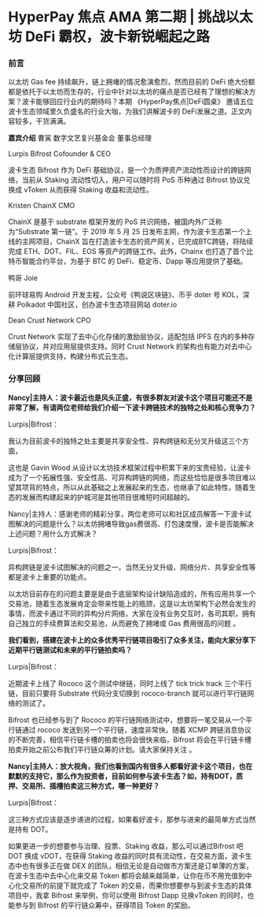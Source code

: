 # HyperPay 焦点 AMA 第二期 | 挑战以太坊 DeFi 霸权，波卡新锐崛起之路

### 前言

以太坊 Gas fee 持续飙升，链上拥堵的情况愈演愈烈，然而目前的 DeFi 绝大份额都是依托于以太坊而生存的，行业中针对以太坊的痛点是否已经有了理想的解决方案？波卡能够回应行业内的期待吗？本期 《HyperPay焦点|DeFi圆桌》 邀请五位波卡生态领域里久负盛名的行业大咖，为我们讲解波卡的 DeFi发展之道。正文内容较多，干货满满。

**嘉宾介绍**
曹寅 数字文艺复兴基金会 董事总经理

Lurpis Bifrost Cofounder & CEO

波卡生态 Bifrost 作为 DeFi 基础协议，是一个为质押资产流动性而设计的跨链网络，当前从 Staking 流动性切入，用户可以随时将 PoS 币种通过 Bifrost 协议兑换成 vToken 从而获得 Staking 收益和流动性。

Kristen ChainX CMO

ChainX 是基于 substrate 框架开发的 PoS 共识网络，被国内外广泛称为“Substrate 第一链”。于 2019 年 5 月 25 日发布主网，作为波卡生态第一个上线的主网项目，ChainX 旨在打造波卡生态的资产网关，已完成BTC跨链，将陆续完成 ETH、DOT、FIL、EOS 等资产的跨链工作。此外，Chainx 也打造了首个比特币智能合约平台，为基于 BTC 的 DeFi、稳定币、Dapp 等应用提供了基础。

鸭哥 Joie

前环球易购 Android 开发主程，公众号《鸭说区块链》、币乎 doter 号 KOL，深耕 Polkadot 中国社区，创办波卡生态项目网站 doter.io

Dean Crust Network CPO

Crust Network 实现了去中心化存储的激励层协议，适配包括 IPFS 在内的多种存储层协议，并对应用层提供支持。同时 Crust Network 的架构也有能力对去中心化计算层提供支持，构建分布式云生态。

### 分享回顾

**Nancy|主持人：波卡最近也是风头正盛，有很多群友对波卡这个项目可能还不是非常了解，有请两位老师给我们介绍一下波卡跨链技术的独特之处和核心竞争力？**

Lurpis|Bifrost：

我认为目前波卡的独特之处主要是共享安全性、异构跨链和无分叉升级这三个方面，

这也是 Gavin Wood 从设计以太坊技术框架过程中积累下来的宝贵经验，让波卡成为了一个拓展性强、安全性高、可异构跨链的网络，而这些恰恰是很多项目难以望其项背的特点，所以从此基础之上发展起来的生态，也继承了如此特性，随着生态的发展而构建起来的护城河是其他项目很难短时间超越的。

Nancy|主持人：感谢老师的精彩分享，两位老师可以和社区成员解答一下波卡试图解决的问题是什么？以太坊拥堵导致gas费很高、打包速度慢，波卡是否能解决上述问题？用什么方式解决？

Lurpis|Bifrost：

异构跨链是波卡试图解决的问题之一，当然无分叉升级、网络分片、共享安全性等都是波卡上重要的功能点。

以太坊目前存在的问题主要是是由于底层架构设计缺陷造成的，所有应用共享一个交易池，随着生态发展肯定会带来性能上的瓶颈，这是以太坊架构下必然会发生的事情，而波卡通过不同的异构分片网络，大家在没有业务交互时，各司其职，拥有自己独立的手续费算法和交易池，从而避免了拥堵或 Gas 费用很高的问题 。

**我们看到，搭建在波卡上的众多优秀平行链项目吸引了众多关注，能向大家分享下近期平行链测试和未来的平行链拍卖吗？**

Lurpis|Bifrost：

近期波卡上线了 Rococo 这个测试中继链，同时上线了 tick trick track 三个平行链，目前只要将 Substrate 代码分支切换到 rococo-branch 就可以进行平行链网络的测试了。

Bifrost 也已经参与到了 Rococo 的平行链网络测试中，想要将一笔交易从一个平行链通过 rococo 发送到另一个平行链，速度非常快。随着 XCMP 跨链消息协议的不断完善，相信平行链卡槽的拍卖也将会很快来临，Bifrost 将会在平行链卡槽拍卖开始之前公布我们平行链众筹的计划。请大家保持关注 。

**Nancy|主持人：放大视角，我们也看到国内有很多人都看好波卡这个项目，也在默默的支持它，那么作为投资者，目前如何参与波卡生态？如，持有DOT，质押、交易所、插槽拍卖这三种方式，哪一种更好？**

Lurpis|Bifrost：

这三种方式应该是逐步递进的过程，如果看好波卡，那参与进来的最简单方式当然是持有 DOT。

如果更进一步的想要参与治理、投票、Staking 收益，那么可以通过Bifrost 吧 DOT 换成 vDOT，在获得 Staking 收益的同时具有流动性，在交易方面，波卡生态中也有很多正在做 DEX 的团队，相信无论是自动做市方案还是订单薄的方案，在波卡生态中去中心化来交易 Token 都将会越来越简单，让你在币不用充值到中心化交易所的前提下就完成了 Token 的交易，而果你想要参与到波卡生态的具体项目中，我拿 Bifrost 来举例，你可以使用 Bifrost Dapp 兑换vToken 的同时，也能参与到 Bifrost 的平行链众筹中，获得项目 Token 的奖励。


